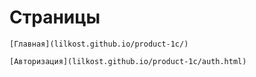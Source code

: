 # Страницы
```
[Главная](lilkost.github.io/product-1c/)
```
```
[Авторизация](lilkost.github.io/product-1c/auth.html)
```

